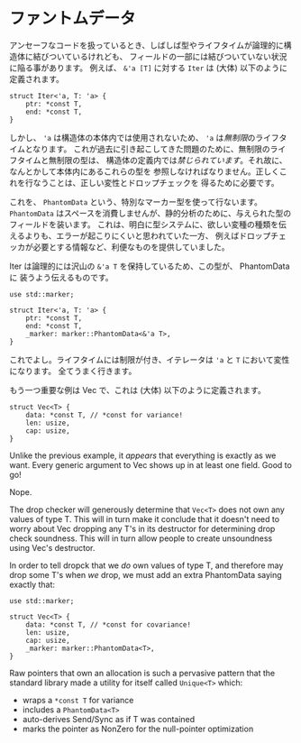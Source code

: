<!--
# PhantomData
-->

# ファントムデータ

<!--
When working with unsafe code, we can often end up in a situation where
types or lifetimes are logically associated with a struct, but not actually
part of a field. This most commonly occurs with lifetimes. For instance, the
`Iter` for `&'a [T]` is (approximately) defined as follows:
-->

アンセーフなコードを扱っているとき、しばしば型やライフタイムが論理的に構造体に結びついているけれども、
フィールドの一部には結びついていない状況に陥る事があります。
例えば、 `&'a [T]` に対する `Iter` は (大体) 以下のように定義されます。

```rust,ignore
struct Iter<'a, T: 'a> {
    ptr: *const T,
    end: *const T,
}
```

<!--
However because `'a` is unused within the struct's body, it's *unbounded*.
Because of the troubles this has historically caused, unbounded lifetimes and
types are *forbidden* in struct definitions. Therefore we must somehow refer
to these types in the body. Correctly doing this is necessary to have
correct variance and drop checking.
-->

しかし、 `'a` は構造体の本体内では使用されないため、 `'a` は*無制限*のライフタイムとなります。
これが過去に引き起こしてきた問題のために、無制限のライフタイムと無制限の型は、
構造体の定義内では*禁じられています*。それ故に、なんとかして本体内にあるこれらの型を
参照しなければなりません。正しくこれを行なうことは、正しい変性とドロップチェックを
得るために必要です。

<!--
We do this using `PhantomData`, which is a special marker type. `PhantomData`
consumes no space, but simulates a field of the given type for the purpose of
static analysis. This was deemed to be less error-prone than explicitly telling
the type-system the kind of variance that you want, while also providing other
useful such as the information needed by drop check.
-->

これを、 `PhantomData` という、特別なマーカー型を使って行ないます。
`PhantomData` はスペースを消費しませんが、静的分析のために、与えられた型のフィールドを装います。
これは、明白に型システムに、欲しい変種の種類を伝えるよりも、エラーが起こりにくいと思われていた一方、
例えばドロップチェッカが必要とする情報など、利便なものを提供していました。

<!--
Iter logically contains a bunch of `&'a T`s, so this is exactly what we tell
the PhantomData to simulate:
-->

Iter は論理的には沢山の `&'a T` を保持しているため、この型が、 PhantomData に
装うよう伝えるものです。

```
use std::marker;

struct Iter<'a, T: 'a> {
    ptr: *const T,
    end: *const T,
    _marker: marker::PhantomData<&'a T>,
}
```

<!--
and that's it. The lifetime will be bounded, and your iterator will be variant
over `'a` and `T`. Everything Just Works.
-->

これでよし。ライフタイムには制限が付き、イテレータは `'a` と `T` において変性になります。
全てうまく行きます。

<!--
Another important example is Vec, which is (approximately) defined as follows:
-->

もう一つ重要な例は Vec で、これは (大体) 以下のように定義されます。

```
struct Vec<T> {
    data: *const T, // *const for variance!
    len: usize,
    cap: usize,
}
```

Unlike the previous example, it *appears* that everything is exactly as we
want. Every generic argument to Vec shows up in at least one field.
Good to go!

Nope.

The drop checker will generously determine that `Vec<T>` does not own any values
of type T. This will in turn make it conclude that it doesn't need to worry
about Vec dropping any T's in its destructor for determining drop check
soundness. This will in turn allow people to create unsoundness using
Vec's destructor.

In order to tell dropck that we *do* own values of type T, and therefore may
drop some T's when *we* drop, we must add an extra PhantomData saying exactly
that:

```
use std::marker;

struct Vec<T> {
    data: *const T, // *const for covariance!
    len: usize,
    cap: usize,
    _marker: marker::PhantomData<T>,
}
```

Raw pointers that own an allocation is such a pervasive pattern that the
standard library made a utility for itself called `Unique<T>` which:

* wraps a `*const T` for variance
* includes a `PhantomData<T>`
* auto-derives Send/Sync as if T was contained
* marks the pointer as NonZero for the null-pointer optimization
